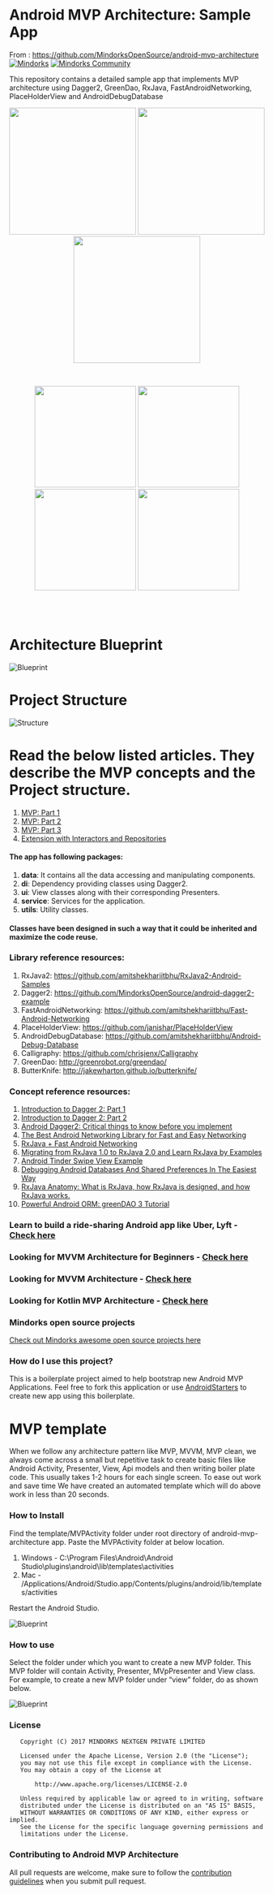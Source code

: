 # Android MVP Architecture: Sample App
From : https://github.com/MindorksOpenSource/android-mvp-architecture
<br>
[![Mindorks](https://img.shields.io/badge/mindorks-opensource-blue.svg)](https://mindorks.com/open-source-projects)
[![Mindorks Community](https://img.shields.io/badge/join-community-blue.svg)](https://mindorks.com/join-community)

This repository contains a detailed sample app that implements MVP architecture using Dagger2, GreenDao, RxJava, FastAndroidNetworking, PlaceHolderView and AndroidDebugDatabase
<p align="center">
  <img src="https://janishar.github.io/images/mvp-app-pics/mvp-login.png" width="250">
  <img src="https://janishar.github.io/images/mvp-app-pics/main-view.png" width="250">
  <img src="https://janishar.github.io/gifs/mvp-app.gif" width="250">
</p>
<br>
<p align="center">
  <img src="https://janishar.github.io/images/mvp-app-pics/mvp-drawer.png" width="200">
  <img src="https://janishar.github.io/images/mvp-app-pics/mvp-rating.png" width="200">
  <img src="https://janishar.github.io/images/mvp-app-pics/mvp-feed.png" width="200">
  <img src="https://janishar.github.io/images/mvp-app-pics/mvp-empty-state.png" width="200">
</p>
<br>
<br>

# Architecture Blueprint
![Blueprint](https://janishar.github.io/images/mvp-app-pics/mvp-arch.png)
<br>

# Project Structure
![Structure](https://janishar.github.io/images/mvp-app-pics/mvp-project-structure-diagram.png)
<br>

# Read the below listed articles. They describe the MVP concepts and the Project structure.
1. [MVP: Part 1](https://blog.mindorks.com/essential-guide-for-designing-your-android-app-architecture-mvp-part-1-74efaf1cda40#.lkml1yggq)
2. [MVP: Part 2](https://blog.mindorks.com/essential-guide-for-designing-your-android-app-architecture-mvp-part-2-b2ac6f3f9637#.dge0wl8rl)
3. [MVP: Part 3](https://blog.mindorks.com/essential-guide-for-designing-your-android-app-architecture-mvp-part-3-dialog-viewpager-and-7bdfab86aabb)
4. [Extension with Interactors and Repositories](https://blog.mindorks.com/android-mvp-architecture-extension-with-interactors-and-repositories-bd4b51972339)

#### The app has following packages:
1. **data**: It contains all the data accessing and manipulating components.
2. **di**: Dependency providing classes using Dagger2.
3. **ui**: View classes along with their corresponding Presenters.
4. **service**: Services for the application.
5. **utils**: Utility classes.

#### Classes have been designed in such a way that it could be inherited and maximize the code reuse.

### Library reference resources:
1. RxJava2: https://github.com/amitshekhariitbhu/RxJava2-Android-Samples
2. Dagger2: https://github.com/MindorksOpenSource/android-dagger2-example
3. FastAndroidNetworking: https://github.com/amitshekhariitbhu/Fast-Android-Networking
4. PlaceHolderView: https://github.com/janishar/PlaceHolderView
5. AndroidDebugDatabase: https://github.com/amitshekhariitbhu/Android-Debug-Database
6. Calligraphy: https://github.com/chrisjenx/Calligraphy
7. GreenDao: http://greenrobot.org/greendao/
8. ButterKnife: http://jakewharton.github.io/butterknife/

### Concept reference resources:
1. [Introduction to Dagger 2: Part 1](https://blog.mindorks.com/introduction-to-dagger-2-using-dependency-injection-in-android-part-1-223289c2a01b#.ki6nt86l6)
2. [Introduction to Dagger 2: Part 2](https://blog.mindorks.com/introduction-to-dagger-2-using-dependency-injection-in-android-part-2-b55857911bcd#.mkpzyk8sa)
3. [Android Dagger2: Critical things to know before you implement](https://blog.mindorks.com/android-dagger2-critical-things-to-know-before-you-implement-275663aecc3e#.bskiz1879)
4. [The Best Android Networking Library for Fast and Easy Networking](https://blog.mindorks.com/simple-and-fast-android-networking-19ed860d1455#.cyzrve85o)
5. [RxJava + Fast Android Networking](https://blog.mindorks.com/rxjava-fast-android-networking-6e3d90ee4387#.7hjoex22m)
6. [Migrating from RxJava 1.0 to RxJava 2.0 and Learn RxJava by Examples](https://blog.mindorks.com/migrating-from-rxjava1-to-rxjava2-5dac0a94b4aa#.3lg46kora)
7. [Android Tinder Swipe View Example](https://blog.mindorks.com/android-tinder-swipe-view-example-3eca9b0d4794#.u7i7jbbvy)
8. [Debugging Android Databases And Shared Preferences In The Easiest Way](https://blog.mindorks.com/debugging-android-databases-and-shared-preferences-in-the-easiest-way-e5f705dfc06b#.pxw0hvnws)
9. [RxJava Anatomy: What is RxJava, how RxJava is designed, and how RxJava works.](https://blog.mindorks.com/rxjava-anatomy-what-is-rxjava-how-rxjava-is-designed-and-how-rxjava-works-d357b3aca586)
10. [Powerful Android ORM: greenDAO 3 Tutorial](https://mindorks.com/blog/powerful-android-orm-greendao-3-tutorial)

### Learn to build a ride-sharing Android app like Uber, Lyft - [Check here](https://github.com/MindorksOpenSource/ridesharing-uber-lyft-app)

### Looking for MVVM Architecture for Beginners - [Check here](https://github.com/MindorksOpenSource/MVVM-Architecture-Android-Beginners)

### Looking for MVVM Architecture - [Check here](https://github.com/MindorksOpenSource/android-mvvm-architecture)

### Looking for Kotlin MVP Architecture - [Check here](https://github.com/MindorksOpenSource/android-kotlin-mvp-architecture)

### Mindorks open source projects
[Check out Mindorks awesome open source projects here](https://mindorks.com/open-source-projects)

### How do I use this project?
This is a boilerplate project aimed to help bootstrap new Android MVP Applications. Feel free to fork this application or use [AndroidStarters](http://androidstarters.com/) to create new app using this boilerplate.

# MVP template

When we follow any architecture pattern like MVP, MVVM, MVP clean, we always come across a small but repetitive task to create basic files like Android Activity, Presenter, View, Api models and then writing boiler plate code. This usually takes 1-2 hours for each single screen. To ease out work and save time We have created an automated template which will do above work in less than 20 seconds.

### How to Install

Find the template/MVPActivity folder under root directory of android-mvp-architecture app. Paste the MVPActivity folder at below location.
1. Windows - C:\Program Files\Android\Android Studio\plugins\android\lib\templates\activities
2. Mac - /Applications/Android/Studio.app/Contents/plugins/android/lib/templates/activities

Restart the Android Studio.

![Blueprint](https://github.com/sachinrana135/android-mvp-architecture/blob/feature/mvp_template/template/how_to_install.gif)
<br>

### How to use

Select the folder under which you want to create a new MVP folder. This MVP folder will contain Activity, Presenter, MVpPresenter and View class. For example, to create a new MVP folder under “view” folder, do as shown below.

![Blueprint](https://github.com/sachinrana135/android-mvp-architecture/blob/feature/mvp_template/template/How_to_use_template.gif)
<br>



### License
```
   Copyright (C) 2017 MINDORKS NEXTGEN PRIVATE LIMITED

   Licensed under the Apache License, Version 2.0 (the "License");
   you may not use this file except in compliance with the License.
   You may obtain a copy of the License at

       http://www.apache.org/licenses/LICENSE-2.0

   Unless required by applicable law or agreed to in writing, software
   distributed under the License is distributed on an "AS IS" BASIS,
   WITHOUT WARRANTIES OR CONDITIONS OF ANY KIND, either express or implied.
   See the License for the specific language governing permissions and
   limitations under the License.
```

### Contributing to Android MVP Architecture
All pull requests are welcome, make sure to follow the [contribution guidelines](CONTRIBUTING.md)
when you submit pull request.
